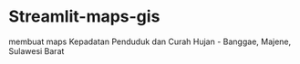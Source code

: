 # Streamlit-maps-gis
membuat maps Kepadatan Penduduk dan Curah Hujan - Banggae, Majene, Sulawesi Barat
